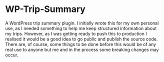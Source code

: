 WP-Trip-Summary
===============
A WordPress trip summary plugin. I initially wrote this for my own personal use, as I needed something to help me keep structured information about my trips.
However, as I was getting ready to push this to production I realised it would be a good idea to go public and publish the source code.
There are, of course, some things to be done before this would be of any real use to anyone but me and in the process some breaking changes may occur.